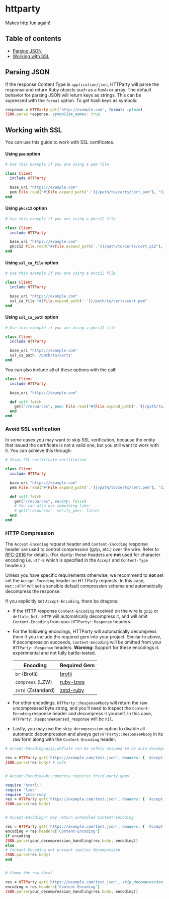 # httparty

Makes http fun again!

## Table of contents
- [Parsing JSON](#parsing-json)
- [Working with SSL](#working-with-ssl)

## Parsing JSON
If the response Content Type is `application/json`, HTTParty will parse the response and return Ruby objects such as a hash or array. The default behavior for parsing JSON will return keys as strings. This can be supressed with the `format` option. To get hash keys as symbols:

```ruby
response = HTTParty.get('http://example.com', format: :plain)
JSON.parse response, symbolize_names: true
```

## Working with SSL

You can use this guide to work with SSL certificates.

#### Using `pem` option

```ruby
# Use this example if you are using a pem file

class Client
  include HTTParty

  base_uri "https://example.com"
  pem File.read("#{File.expand_path('.')}/path/to/certs/cert.pem"), "123456"
end
```

#### Using `pkcs12` option

```ruby
# Use this example if you are using a pkcs12 file

class Client
  include HTTParty

  base_uri "https://example.com"
  pkcs12 File.read("#{File.expand_path('.')}/path/to/certs/cert.p12"), "123456"
end
```

#### Using `ssl_ca_file` option

```ruby
# Use this example if you are using a pkcs12 file

class Client
  include HTTParty

  base_uri "https://example.com"
  ssl_ca_file "#{File.expand_path('.')}/path/to/certs/cert.pem"
end
```

#### Using `ssl_ca_path` option

```ruby
# Use this example if you are using a pkcs12 file

class Client
  include HTTParty

  base_uri "https://example.com"
  ssl_ca_path '/path/to/certs'
end
```

You can also include all of these options with the call:

```ruby
class Client
  include HTTParty

  base_uri "https://example.com"

  def self.fetch
    get("/resources", pem: File.read("#{File.expand_path('.')}/path/to/certs/cert.pem"), pem_password: "123456")
  end
end
```

### Avoid SSL verification

In some cases you may want to skip SSL verification, because the entity that issued the certificate is not a valid one, but you still want to work with it. You can achieve this through:

```ruby
# Skips SSL certificate verification

class Client
  include HTTParty

  base_uri "https://example.com"
  pem File.read("#{File.expand_path('.')}/path/to/certs/cert.pem"), "123456"

  def self.fetch
    get("/resources", verify: false)
    # You can also use something like:
    # get("resources", verify_peer: false)
  end
end
```

### HTTP Compression

The `Accept-Encoding` request header and `Content-Encoding` response header
are used to control compression (gzip, etc.) over the wire. Refer to
[RFC-2616](https://www.w3.org/Protocols/rfc2616/rfc2616-sec14.html) for details.
(For clarity: these headers are **not** used for character encoding i.e. `utf-8`
which is specified in the `Accept` and `Content-Type` headers.)

Unless you have specific requirements otherwise, we recommend to **not** set
set the `Accept-Encoding` header on HTTParty requests. In this case, `Net::HTTP`
will set a sensible default compression scheme and automatically decompress the response.

If you explicitly set `Accept-Encoding`, there be dragons:

* If the HTTP response `Content-Encoding` received on the wire is `gzip` or `deflate`,
  `Net::HTTP` will automatically decompress it, and will omit `Content-Encoding`
  from your `HTTParty::Response` headers.

* For the following encodings, HTTParty will automatically decompress them if you include
  the required gem into your project. Similar to above, if decompression succeeds,
  `Content-Encoding` will be omitted from your `HTTParty::Response` headers.
  **Warning:** Support for these encodings is experimental and not fully battle-tested.

  | Encoding | Required Gem |
  | --- | --- |
  | `br` (Brotli)      | [brotli](https://rubygems.org/gems/brotli) |
  | `compress` (LZW)   | [ruby-lzws](https://rubygems.org/gems/ruby-lzws) |
  | `zstd` (Zstandard) | [zstd-ruby](https://rubygems.org/gems/zstd-ruby) |

* For other encodings, `HTTParty::Response#body` will return the raw uncompressed byte string,
  and you'll need to inspect the `Content-Encoding` response header and decompress it yourself.
  In this case, `HTTParty::Response#parsed_response` will be `nil`.

* Lastly, you may use the `skip_decompression` option to disable all automatic decompression
  and always get `HTTParty::Response#body` in its raw form along with the `Content-Encoding` header.

```ruby
# Accept-Encoding=gzip,deflate can be safely assumed to be auto-decompressed

res = HTTParty.get('https://example.com/test.json', headers: { 'Accept-Encoding' => 'gzip,deflate,identity' })
JSON.parse(res.body) # safe


# Accept-Encoding=br,compress requires third-party gems

require 'brotli'
require 'lzws'
require 'zstd-ruby'
res = HTTParty.get('https://example.com/test.json', headers: { 'Accept-Encoding' => 'br,compress,zstd' })
JSON.parse(res.body)


# Accept-Encoding=* may return unhandled Content-Encoding

res = HTTParty.get('https://example.com/test.json', headers: { 'Accept-Encoding' => '*' })
encoding = res.headers['Content-Encoding']
if encoding
JSON.parse(your_decompression_handling(res.body, encoding))
else
# Content-Encoding not present implies decompressed
JSON.parse(res.body)
end


# Gimme the raw data!

res = HTTParty.get('https://example.com/test.json', skip_decompression: true)
encoding = res.headers['Content-Encoding']
JSON.parse(your_decompression_handling(res.body, encoding))
```
